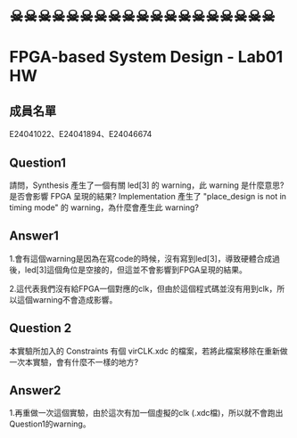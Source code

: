 # ☠☠☠☠☠☠☠☠☠☠☠☠☠☠☠☠☠☠☠
# FPGA-based System Design - Lab01 HW

## 成員名單
E24041022、E24041894、E24046674
## Question1
請問，Synthesis 產生了一個有關 led[3] 的 warning，此 warning 是什麼意思? 是否會影響 FPGA 呈現的結果?
Implementation 產生了 "place_design is not in timing mode" 的 warning，為什麼會產生此 warning?
## Answer1 
1.會有這個warning是因為在寫code的時候，沒有寫到led[3]，導致硬體合成過後，led[3]這個角位是空接的，但這並不會影響到FPGA呈現的結果。

2.這代表我們沒有給FPGA一個對應的clk，但由於這個程式碼並沒有用到clk，所以這個warning不會造成影響。

## Question 2
本實驗所加入的 Constraints 有個 virCLK.xdc 的檔案，若將此檔案移除在重新做一次本實驗，會有什麼不一樣的地方?
## Answer2
1.再重做一次這個實驗，由於這次有加一個虛擬的clk (.xdc檔)，所以就不會跑出Question1的warning。


